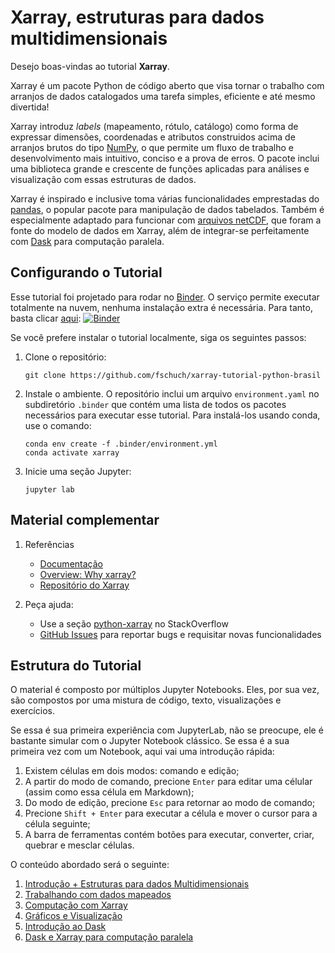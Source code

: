 # Xarray, estruturas para dados multidimensionais

Desejo boas-vindas ao tutorial **Xarray**.

Xarray é um pacote Python de código aberto que visa tornar o trabalho com arranjos de dados catalogados uma tarefa simples, eficiente e até mesmo divertida!

Xarray introduz *labels* (mapeamento, rótulo, catálogo) como forma de expressar dimensões, coordenadas e atributos construidos acima de arranjos brutos do tipo [NumPy](https://numpy.org/),
o que permite um fluxo de trabalho e desenvolvimento mais intuitivo, conciso e a prova de erros.
O pacote inclui uma biblioteca grande e crescente de funções aplicadas para análises e visualização com essas estruturas de dados.

Xarray é inspirado e inclusive toma várias funcionalidades emprestadas do [pandas](https://pandas.pydata.org/), o popular pacote para manipulação de dados tabelados.
Também é especialmente adaptado para funcionar com [arquivos netCDF](http://www.unidata.ucar.edu/software/netcdf), que foram a fonte do modelo de dados em Xarray, além de integrar-se perfeitamente com [Dask](http://dask.org/) para computação paralela.

## Configurando o Tutorial

Esse tutorial foi projetado para rodar no [Binder](https://mybinder.org/).
O serviço permite executar totalmente na nuvem, nenhuma instalação extra é necessária.
Para tanto, basta clicar [aqui](https://mybinder.org/v2/gh/fschuch/xarray-tutorial-python-brasil/master?urlpath=lab):
[![Binder](https://mybinder.org/badge_logo.svg)](https://mybinder.org/v2/gh/fschuch/xarray-tutorial-python-brasil/master)

Se você prefere instalar o tutorial localmente, siga os seguintes passos:

1. Clone o repositório:

   ```
   git clone https://github.com/fschuch/xarray-tutorial-python-brasil
   ```

1. Instale o ambiente. O repositório inclui um arquivo `environment.yaml` no subdiretório `.binder` que contém uma lista de todos os pacotes necessários para executar esse tutorial.
   Para instalá-los usando conda, use o comando:

   ```
   conda env create -f .binder/environment.yml
   conda activate xarray
   ```

1. Inicie uma seção Jupyter:

   ```
   jupyter lab
   ```

## Material complementar

1. Referências

    - [Documentação](http://xarray.pydata.org/en/stable/)
    - [Overview: Why xarray?](http://xarray.pydata.org/en/stable/why-xarray.html)
    - [Repositório do Xarray](https://github.com/pydata/xarray)

1. Peça ajuda:

    - Use a seção [python-xarray](https://stackoverflow.com/questions/tagged/python-xarray) no StackOverflow
    - [GitHub Issues](https://github.com/pydata/xarray/issues) para reportar bugs e requisitar novas funcionalidades


## Estrutura do Tutorial

O material é composto por múltiplos Jupyter Notebooks. Eles, por sua vez, são compostos por uma mistura de código, texto, visualizações e exercícios.

Se essa é sua primeira experiência com JupyterLab, não se preocupe, ele é bastante simular com o Jupyter Notebook clássico. Se essa é a sua primeira vez com um Notebook, aqui vai uma introdução rápida:

1. Existem células em dois modos: comando e edição;
1. A partir do modo de comando, precione `Enter` para editar uma célular (assim como essa célula em Markdown);
1. Do modo de edição, precione `Esc` para retornar ao modo de comando;
1. Precione `Shift + Enter` para executar a célula e mover o cursor para a célula seguinte;
1. A barra de ferramentas contém botões para executar, converter, criar, quebrar e mesclar células.

O conteúdo abordado será o seguinte:

1. [Introdução + Estruturas para dados Multidimensionais](./01_estruturas_de_dados_e_io.ipynb)
1. [Trabalhando com dados mapeados](./02_trabalhando_com_dados_mapeados.ipynb)
1. [Computação com Xarray](03_calculos_com_xarray.ipynb)
1. [Gráficos e Visualização](04_graficos_e_visualizacao.ipynb)
1. [Introdução ao Dask](05_introducao_ao_dask.ipynb)
1. [Dask e Xarray para computação paralela](06_xarray_e_dask.ipynb)
